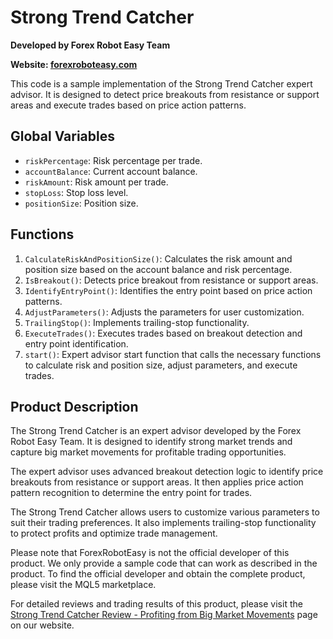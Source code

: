 # Strong Trend Catcher

**Developed by Forex Robot Easy Team**

**Website: [forexroboteasy.com](https://forexroboteasy.com)**

This code is a sample implementation of the Strong Trend Catcher expert advisor. It is designed to detect price breakouts from resistance or support areas and execute trades based on price action patterns.

## Global Variables

- `riskPercentage`: Risk percentage per trade.
- `accountBalance`: Current account balance.
- `riskAmount`: Risk amount per trade.
- `stopLoss`: Stop loss level.
- `positionSize`: Position size.

## Functions

1. `CalculateRiskAndPositionSize()`: Calculates the risk amount and position size based on the account balance and risk percentage.
2. `IsBreakout()`: Detects price breakout from resistance or support areas.
3. `IdentifyEntryPoint()`: Identifies the entry point based on price action patterns.
4. `AdjustParameters()`: Adjusts the parameters for user customization.
5. `TrailingStop()`: Implements trailing-stop functionality.
6. `ExecuteTrades()`: Executes trades based on breakout detection and entry point identification.
7. `start()`: Expert advisor start function that calls the necessary functions to calculate risk and position size, adjust parameters, and execute trades.

## Product Description

The Strong Trend Catcher is an expert advisor developed by the Forex Robot Easy Team. It is designed to identify strong market trends and capture big market movements for profitable trading opportunities.

The expert advisor uses advanced breakout detection logic to identify price breakouts from resistance or support areas. It then applies price action pattern recognition to determine the entry point for trades.

The Strong Trend Catcher allows users to customize various parameters to suit their trading preferences. It also implements trailing-stop functionality to protect profits and optimize trade management.

Please note that ForexRobotEasy is not the official developer of this product. We only provide a sample code that can work as described in the product. To find the official developer and obtain the complete product, please visit the MQL5 marketplace.

For detailed reviews and trading results of this product, please visit the [Strong Trend Catcher Review - Profiting from Big Market Movements](https://forexroboteasy.com/forex-robot-review/strong-trend-catcher-review-profiting-from-big-market-movements/) page on our website.
